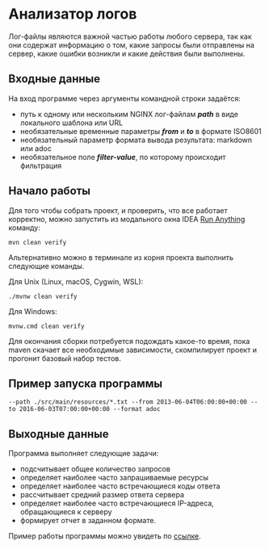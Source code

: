 # Анализатор логов

Лог-файлы являются важной частью работы любого сервера, так как они содержат информацию о том, какие запросы были отправлены на сервер, какие ошибки возникли и какие действия были выполнены.
## Входные данные

На вход программе через аргументы командной строки задаётся:
* путь к одному или нескольким NGINX лог-файлам ***path*** в виде локального шаблона или URL
* необязательные временные параметры ***from*** и ***to*** в формате ISO8601
* необязательный параметр формата вывода результата: markdown или adoc
* необязательное поле ***filter-value***, по которому происходит фильтрация
## Начало работы

Для того чтобы собрать проект, и проверить, что все работает корректно, можно
запустить из модального окна IDEA
[Run Anything](https://www.jetbrains.com/help/idea/running-anything.html)
команду:

```shell
mvn clean verify
```

Альтернативно можно в терминале из корня проекта выполнить следующие команды.

Для Unix (Linux, macOS, Cygwin, WSL):

```shell
./mvnw clean verify
```

Для Windows:

```shell
mvnw.cmd clean verify
```

Для окончания сборки потребуется подождать какое-то время, пока maven скачает
все необходимые зависимости, скомпилирует проект и прогонит базовый набор
тестов.

## Пример запуска программы

```shell
--path ./src/main/resources/*.txt --from 2013-06-04T06:00:00+00:00 --to 2016-06-03T07:00:00+00:00 --format adoc
```
## Выходные данные
Программа выполняет следующие задачи:
* подсчитывает общее количество запросов
* определяет наиболее часто запрашиваемые ресурсы
* определяет наиболее часто встречающиеся коды ответа
* рассчитывает средний размер ответа сервера
* определяет наиболее часто встречающиеся IP-адреса, обращающиеся к серверу
* формирует отчет в заданном формате.

Пример работы программы можно увидеть по [ссылке](./src/main/resources/report.md).
